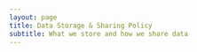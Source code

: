 ```yaml
---
layout: page
title: Data Storage & Sharing Policy
subtitle: What we store and how we share data
---
```

